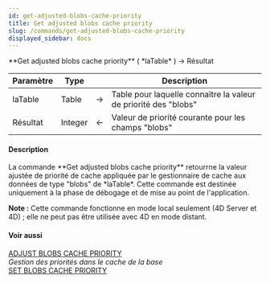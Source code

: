 ```yaml
---
id: get-adjusted-blobs-cache-priority
title: Get adjusted blobs cache priority
slug: /commands/get-adjusted-blobs-cache-priority
displayed_sidebar: docs
---
```


<!--REF #_command_.Get adjusted blobs cache priority.Syntax-->**Get adjusted blobs cache priority** ( *laTable* ) -> Résultat<!-- END REF-->
<!--REF #_command_.Get adjusted blobs cache priority.Params-->
| Paramètre | Type |  | Description |
| --- | --- | --- | --- |
| laTable | Table | &srarr; | Table pour laquelle connaître la valeur de priorité des "blobs" |
| Résultat | Integer | &larr; | Valeur de priorité courante pour les champs "blobs" |

<!-- END REF-->

#### Description 

<!--REF #_command_.Get adjusted blobs cache priority.Summary-->La commande **Get adjusted blobs cache priority** retourrne la valeur ajustée de priorité de cache appliquée par le gestionnaire de cache aux données de type "blobs" de *laTable*.<!-- END REF--> Cette commande est destinée uniquement à la phase de débogage et de mise au point de l'application. 

**Note :** Cette commande fonctionne en mode local seulement (4D Server et 4D) ; elle ne peut pas être utilisée avec 4D en mode distant. 

#### Voir aussi 

[ADJUST BLOBS CACHE PRIORITY](adjust-blobs-cache-priority.md)  
*Gestion des priorités dans le cache de la base*  
[SET BLOBS CACHE PRIORITY](set-blobs-cache-priority.md)  